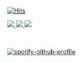 [![Hits](https://hits.seeyoufarm.com/api/count/incr/badge.svg?url=https%3A%2F%2Fgithub.com%2Fkangju2000&count_bg=%2379C83D&title_bg=%23555555&icon=&icon_color=%23E7E7E7&title=hits&edge_flat=false)](https://hits.seeyoufarm.com)

<p align="left">
    <a href="https://kang-ju.tistory.com/" target="_blank">
      <img src="https://img.shields.io/badge/Blog-000000?style=flat-square&logo=tistory" />
    </a>
    <a href="https://www.linkedin.com/in/kangju2000/" target="_blank">
      <img src="https://img.shields.io/badge/LinkedIn-0A66C2?style=flat-square&logo=linkedin"/>
    </a>
    <a href="https://www.figma.com/file/LMT3t6sHeIpzLrvQN8H4qS/%EA%B0%95%EC%A3%BC%ED%98%81-%EC%9D%B4%EB%A0%A5%EC%84%9C?type=design&node-id=1%3A2&t=xewMh9tjCEBSq9HG-1" target="_blank">
      <img src="https://img.shields.io/badge/Resume-ffffff?style=flat-square"/>
    </a>
</p>

<br>

[![spotify-github-profile](https://spotify-github-profile.vercel.app/api/view?uid=31sc5wuw4ud5oaeoiolydej4p3wm&cover_image=true&theme=natemoo-re&show_offline=true&background_color=000000&interchange=true&bar_color=53b14f&bar_color_cover=false)](https://spotify-github-profile.vercel.app/api/view?uid=31sc5wuw4ud5oaeoiolydej4p3wm&redirect=true)
